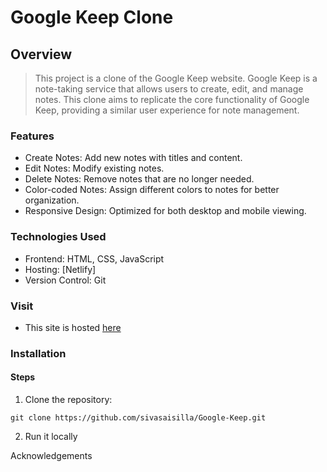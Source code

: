 # Google Keep Clone

## Overview
> This project is a clone of the Google Keep website. Google Keep is a note-taking service that allows users to create, edit, and manage notes. This clone aims to replicate the core functionality of Google Keep, providing a similar user experience for note management.

### Features
- Create Notes: Add new notes with titles and content.
- Edit Notes: Modify existing notes.
- Delete Notes: Remove notes that are no longer needed.
- Color-coded Notes: Assign different colors to notes for better organization.
- Responsive Design: Optimized for both desktop and mobile viewing.

### Technologies Used
- Frontend: HTML, CSS, JavaScript
- Hosting: [Netlify]
- Version Control: Git

### Visit
- This site is hosted [here](https://sivasai-googlekeep.netlify.app/)

### Installation

#### Steps
1. Clone the repository:

```
git clone https://github.com/sivasaisilla/Google-Keep.git
```

2. Run it locally

Acknowledgements
